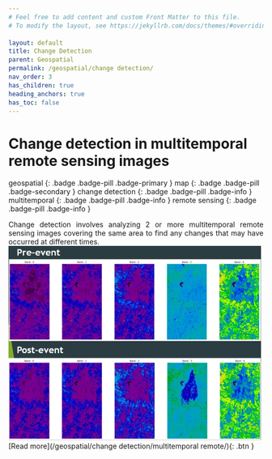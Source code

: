 ```yaml
---
# Feel free to add content and custom Front Matter to this file.
# To modify the layout, see https://jekyllrb.com/docs/themes/#overriding-theme-defaults

layout: default
title: Change Detection
parent: Geospatial
permalink: /geospatial/change detection/
nav_order: 3
has_children: true
heading_anchors: true
has_toc: false
---
```


# Change detection in multitemporal remote sensing images
geospatial
{: .badge .badge-pill .badge-primary }
map
{: .badge .badge-pill .badge-secondary }
change detection
{: .badge .badge-pill .badge-info }
multitemporal
{: .badge .badge-pill .badge-info }
remote sensing
{: .badge .badge-pill .badge-info }

<div style="text-align: justify">
Change detection involves analyzing 2 or more multitemporal remote sensing images covering the same area to find any changes that may have occurred at different times.</div>

<img src="/assets/images/geospatial/change_detection//change_detection_cover.webp" alt="drawing" width="500"/>

<span class="fs-3">
[Read more](/geospatial/change detection/multitemporal remote/){: .btn }
</span>